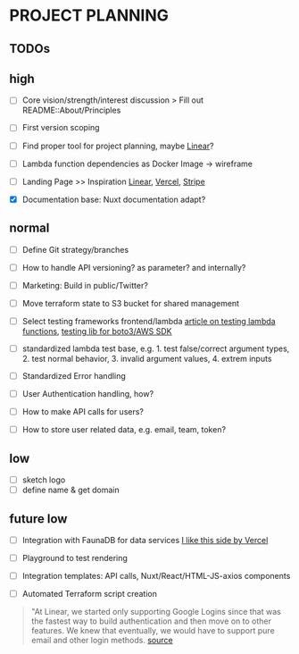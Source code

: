 # PROJECT PLANNING

## TODOs

## high
- [ ] Core vision/strength/interest discussion > Fill out README::About/Principles
- [ ] First version scoping
- [ ] Find proper tool for project planning, maybe [Linear](https://linear.app/)?
- [ ] Lambda function dependencies as Docker Image -> wireframe
- [ ] Landing Page >> Inspiration [Linear](https://linear.app/), [Vercel](https://vercel.com/), [Stripe](https://stripe.com/en-sg)
- [x] Documentation base: Nuxt documentation adapt?


## normal
- [ ] Define Git strategy/branches
- [ ] How to handle API versioning? as parameter? and internally?
- [ ] Marketing: Build in public/Twitter?
- [ ] Move terraform state to S3 bucket for shared management
- [ ] Select testing frameworks frontend/lambda [article on testing lambda functions](https://towardsdatascience.com/how-i-write-meaningful-tests-for-aws-lambda-functions-f009f0a9c587), [testing lib for boto3/AWS SDK](http://docs.getmoto.org/en/latest/)
- [ ] standardized lambda test base, e.g. 1. test false/correct argument types, 2. test normal behavior, 3. invalid argument values, 4. extrem inputs
- [ ] Standardized Error handling
- [ ] User Authentication handling, how?
- [ ] How to make API calls for users?
- [ ] How to store user related data, e.g. email, team, token?



## low
- [ ] sketch logo
- [ ] define name & get domain

## future low
- [ ] Integration with FaunaDB for data services [I like this side by Vercel](https://vercel.com/integrations/datadog-logs)
- [ ] Playground to test rendering
- [ ] Integration templates: API calls, Nuxt/React/HTML-JS-axios components
- [ ] Automated Terraform script creation



> "At Linear, we started only supporting Google Logins since that was the fastest way to build authentication and then move on to other features. We knew that eventually, we would have to support pure email and other login methods.
[source](https://medium.com/linear-app/building-at-the-early-stage-e79e696341db)
